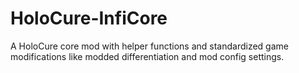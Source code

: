 # HoloCure-InfiCore
 A HoloCure core mod with helper functions and standardized game modifications like modded differentiation and mod config settings.
